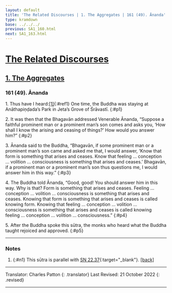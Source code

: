 ```yaml
---
layout: default
title: 'The Related Discourses | 1. The Aggregates | 161 (49). Ānanda'
type: kramdown
base: ../../../
previous: SA1_160.html
next: SA1_163.html
---
```


# [The Related Discourses](../index.html)
## [1. The Aggregates](index.html)
### 161 (49). Ānanda

1\. Thus have I heard:[\[1\]](#n1){:#ref1} One time, the Buddha was staying at Anāthapiṇḍada’s Park in Jeta’s Grove of Śrāvastī.
{:#p1}

2\. It was then that the Bhagavān addressed Venerable Ānanda, “Suppose a faithful prominent man or a prominent man’s son comes and asks you, ‘How shall I know the arising and ceasing of things?’ How would you answer him?”
{:#p2}

3\. Ānanda said to the Buddha, “Bhagavān, if some prominent man or a prominent man’s son came and asked me that, I would answer, ‘Know that form is something that arises and ceases. Know that feeling … conception … volition … consciousness is something that arises and ceases.’ Bhagavān, if a prominent man or a prominent man’s son thus questions me, I would answer him in this way.”
{:#p3}

4\. The Buddha told Ānanda, “Good, good! You should answer him in this way. Why is that? Form is something that arises and ceases. Feeling … conception … volition … consciousness is something that arises and ceases. Knowing that form is something that arises and ceases is called knowing form. Knowing that feeling … conception … volition … consciousness is something that arises and ceases is called knowing feeling … conception … volition … consciousness.”
{:#p4}

5\. After the Buddha spoke this sūtra, the monks who heard what the Buddha taught rejoiced and approved.
{:#p5}

---

### Notes

1. {:#n1} This sūtra is parallel with [SN 22.37](https://suttacentral.net/sn22.37){:target="_blank"}. [\[back\]](#ref1)

---

Translator: Charles Patton
{: .translator}
Last Revised: 21 October 2022
{: .revised}

---